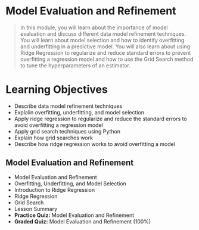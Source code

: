 # Model Evaluation and Refinement
> In this module, you will learn about the importance of model evaluation and discuss different data model refinement techniques. You will learn about model selection and how to identify overfitting and underfitting in a predictive model. You will also learn about using Ridge Regression to regularize and reduce standard errors to prevent overfitting a regression model and how to use the Grid Search method to tune the hyperparameters of an estimator.
# Learning Objectives
- Describe data model refinement techniques
- Explalin overfitting, underfitting, and model selection
- Apply ridge regression to regularize and reduce the standard errors to avoid overfitting a regression model
- Apply grid search techniques using Python
- Explain how grid searches work
- Describe how ridge regression works to avoid overfitting a model
## Model Evaluation and Refinement
- Model Evaluation and Refinement
- Overfitting, Underfitting, and Model Selection
- Introduction to Ridge Regression
- Ridge Regression
- Grid Search
- Lesson Summary
- **Practice Quiz:** Model Evaluation and Refinement
- **Graded Quiz:** Model Evaluation and Refinement (100%)
